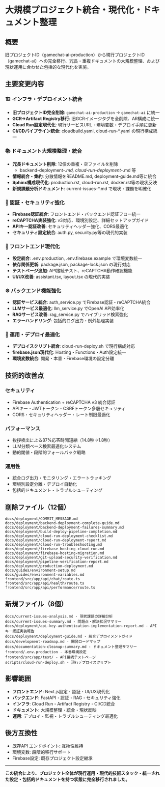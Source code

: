 # 大規模プロジェクト統合・現代化・ドキュメント整理

## 概要
旧プロジェクトID（gamechat-ai-production）から現行プロジェクトID（gamechat-ai）への完全移行、冗長・重複ドキュメントの大規模整理、および現状運用に合わせた包括的な現代化を実施。

## 主要変更内容

### 🏗️ インフラ・デプロイメント統合
- **旧プロジェクトID完全削除**: `gamechat-ai-production` → `gamechat-ai` に統一
- **GCR→Artifact Registry移行**: 旧GCRイメージタグを全削除、AR構成に統一
- **Cloud Run設定現代化**: 現行サービスURL・環境変数・デプロイ手順に更新
- **CI/CDパイプライン統合**: cloudbuild.yaml, cloud-run-*.yaml の現行構成統一

### 📚 ドキュメント大規模整理・統合
- **冗長ドキュメント削除**: 12個の重複・空ファイルを削除
  - backend-deployment-*.md, cloud-run-deployment-*.md 等
- **情報統合・集約**: 分散情報をREADME.md, deployment-guide.md等に統合
- **Sphinx構成現代化**: production.rst, cloud-run.rst, docker.rst等の現状反映
- **新規課題分析ドキュメント**: current-issues-*.md で現状・課題を明確化

### 🔐 認証・セキュリティ強化
- **Firebase認証統合**: フロントエンド・バックエンド認証フロー統一
- **reCAPTCHA実装強化**: v3対応、環境別設定、詳細セットアップガイド
- **APIキー認証改善**: セキュリティヘッダー強化、CORS最適化
- **セキュリティ設定統合**: auth.py, security.py等の現代的実装

### 🎨 フロントエンド現代化
- **設定統合**: .env.production, .env.firebase.example で環境変数統一
- **依存関係更新**: package.json, package-lock.json の現行対応
- **テストページ追加**: API接続テスト、reCAPTCHA動作確認機能
- **UI/UX改善**: assistant.tsx, layout.tsx の現代的実装

### ⚙️ バックエンド機能強化
- **認証サービス統合**: auth_service.py でFirebase認証・reCAPTCHA統合
- **LLMサービス最適化**: llm_service.py でOpenAI API効率化
- **RAGサービス改善**: rag_service.py でハイブリッド検索強化
- **エラーハンドリング**: 包括的ログ出力・例外処理実装

### 🚀 運用・デプロイ最適化
- **デプロイスクリプト統合**: cloud-run-deploy.sh で現行構成対応
- **firebase.json現代化**: Hosting・Functions・Auth設定統一
- **環境変数統合**: 開発・本番・Firebase環境の設定分離

## 技術的改善点

### セキュリティ
- Firebase Authentication + reCAPTCHA v3 統合認証
- APIキー・JWTトークン・CSRFトークン多層セキュリティ
- CORS・セキュリティヘッダー・レート制限最適化

### パフォーマンス
- 挨拶検出による87%応答時間短縮（14.8秒→1.8秒）
- LLM分類ベース検索最適化システム
- 動的閾値・段階的フォールバック戦略

### 運用性
- 統合ログ出力・モニタリング・エラートラッキング
- 環境別設定分離・デプロイ自動化
- 包括的ドキュメント・トラブルシューティング

## 削除ファイル（12個）
```
docs/deployment/COMMIT_MESSAGE.md
docs/deployment/backend-deployment-complete-guide.md
docs/deployment/backend-deployment-failures-summary.md
docs/deployment/build-deploy-pipeline-completion.md
docs/deployment/cloud-run-deployment-checklist.md
docs/deployment/cloud-run-deployment-report.md
docs/deployment/cloud-run-troubleshooting.md
docs/deployment/firebase-hosting-cloud-run.md
docs/deployment/firebase-hosting-migration.md
docs/deployment/git-upload-security-verification.md
docs/deployment/pipeline-verification-report.md
docs/deployment/production-deployment.md
docs/guides/environment-setup.md
docs/guides/environment-variables.md
frontend/src/app/api/chat/route.ts
frontend/src/app/api/health/route.ts
frontend/src/app/api/performance/route.ts
```

## 新規ファイル（8個）
```
docs/current-issues-analysis.md - 現状課題の詳細分析
docs/current-issues-summary.md - 問題点・解決状況サマリー
docs/deployment/api-key-authentication-implementation-report.md - APIキー認証実装報告
docs/deployment/deployment-guide.md - 統合デプロイメントガイド
docs/development-roadmap.md - 開発ロードマップ
docs/documentation-cleanup-summary.md - ドキュメント整理サマリー
frontend/.env.production - 本番環境設定
frontend/src/app/test/ - API接続テストページ
scripts/cloud-run-deploy.sh - 現行デプロイスクリプト
```

## 影響範囲
- **フロントエンド**: Next.js設定・認証・UI/UX現代化
- **バックエンド**: FastAPI・認証・RAG・セキュリティ強化
- **インフラ**: Cloud Run・Artifact Registry・CI/CD統合
- **ドキュメント**: 大規模整理・統合・現状反映
- **運用**: デプロイ・監視・トラブルシューティング最適化

## 後方互換性
- 既存API エンドポイント: 互換性維持
- 環境変数: 段階的移行サポート
- Firebase設定: 既存プロジェクト設定継承

---

**この統合により、プロジェクト全体が現行運用・現代的技術スタック・統一された設定・包括的ドキュメントを持つ状態に完全移行されました。**
